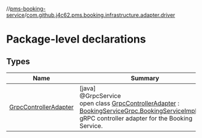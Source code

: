 //[pms-booking-service](../../index.md)/[com.github.j4c62.pms.booking.infrastructure.adapter.driver](index.md)

# Package-level declarations

## Types

| Name | Summary |
|---|---|
| [GrpcControllerAdapter](-grpc-controller-adapter/index.md) | [java]<br>@GrpcService<br>open class [GrpcControllerAdapter](-grpc-controller-adapter/index.md) : [BookingServiceGrpc.BookingServiceImplBase](../com.github.j4c62.pms.booking.infrastructure.provider.grpc/-booking-service-grpc/-booking-service-impl-base/index.md)<br>gRPC controller adapter for the Booking Service. |
